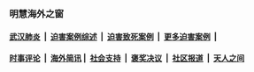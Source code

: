 
### 明慧海外之窗

####  [武汉肺炎](indexes/365.md?t=06210701) &nbsp;|&nbsp;  [迫害案例综述](indexes/328.md?t=06210701) &nbsp;|&nbsp; [迫害致死案例](indexes/277.md?t=06210701)  &nbsp;|&nbsp; [更多迫害案例](indexes/81.md?t=06210701)  &nbsp;|&nbsp; 
####  [时事评论](indexes/19.md?t=06210701) &nbsp;|&nbsp; [海外简讯](indexes/245.md?t=06210701)&nbsp;|&nbsp;  [社会支持](indexes/140.md?t=06210701) &nbsp;|&nbsp; [褒奖决议](indexes/282.md?t=06210701) &nbsp;|&nbsp; [社区报道](indexes/91.md?t=06210701)  &nbsp;|&nbsp; [天人之间](indexes/78.md?t=06210701) 


